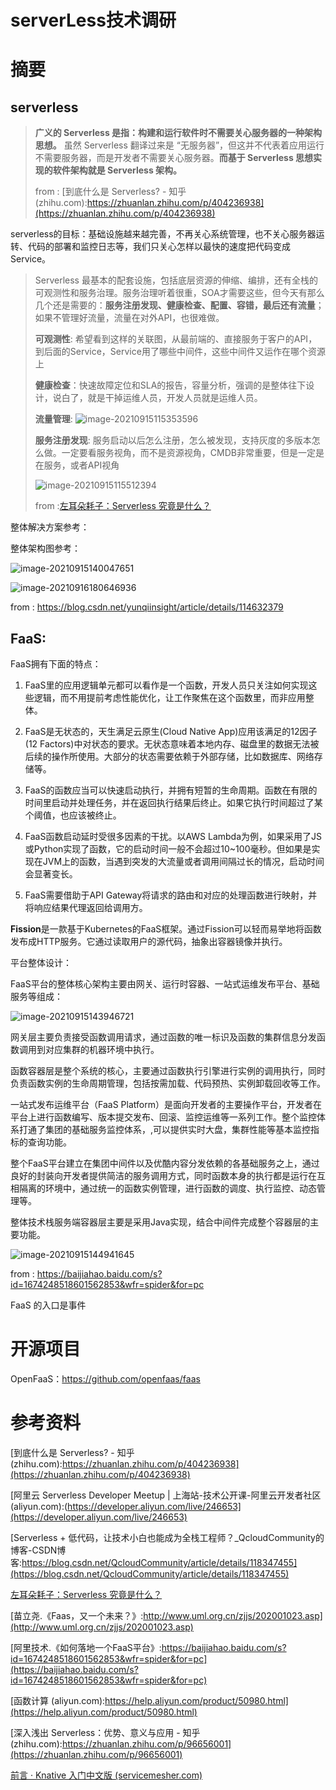 # serverLess技术调研

# 摘要

## serverless

>  **广义的 Serverless 是指：构建和运行软件时不需要关心服务器的一种架构思想。** 虽然 Serverless 翻译过来是 “无服务器”，但这并不代表着应用运行不需要服务器，而是开发者不需要关心服务器。**而基于 Serverless 思想实现的软件架构就是 Serverless 架构。**
>
> from : [到底什么是 Serverless? - 知乎 (zhihu.com):https://zhuanlan.zhihu.com/p/404236938](https://zhuanlan.zhihu.com/p/404236938)

serverless的目标：基础设施越来越完善，不再关心系统管理，也不关心服务器运转、代码的部署和监控日志等，我们只关心怎样以最快的速度把代码变成Service。

>  Serverless 最基本的配套设施，包括底层资源的伸缩、编排，还有全栈的可观测性和服务治理。服务治理听着很重，SOA才需要这些，但今天有那么几个还是需要的：**服务注册发现、健康检查、配置、容错，最后还有流量**；如果不管理好流量，流量在对外API，也很难做。
>
> **可观测性**: 希望看到这样的关联图，从最前端的、直接服务于客户的API，到后面的Service，Service用了哪些中间件，这些中间件又运作在哪个资源上
>
> **健康检查**：快速故障定位和SLA的报告，容量分析，强调的是整体往下设计，说白了，就是干掉运维人员，开发人员就是运维人员。
>
> **流量管理**: ![image-20210915115353596](C:\Users\MI\AppData\Roaming\Typora\typora-user-images\image-20210915115353596.png)
>
> **服务注册发现**: 服务启动以后怎么注册，怎么被发现，支持灰度的多版本怎么做。一定要看服务视角，而不是资源视角，CMDB非常重要，但是一定是在服务，或者API视角
>
> ![image-20210915115512394](C:\Users\MI\AppData\Roaming\Typora\typora-user-images\image-20210915115512394.png)
>
> 
>
> from :[左耳朵耗子：Serverless 究竟是什么？ ](https://mp.weixin.qq.com/s?__biz=MzI2NDU4OTExOQ%3D%3D&chksm=eaa89ef9dddf17ef7c8d2efa066190eca5a6ec1bd7996308a41b5945093985ac628085020354&idx=1&mid=2247517353&scene=21&sn=d11d27ab406f7239e2cfbef7f163fc09#wechat_redirect)



整体解决方案参考：



整体架构图参考：

![image-20210915140047651](C:\Users\MI\AppData\Roaming\Typora\typora-user-images\image-20210915140047651.png)





![image-20210916180646936](C:\Users\MI\AppData\Roaming\Typora\typora-user-images\image-20210916180646936.png)

from : https://blog.csdn.net/yunqiinsight/article/details/114632379

 	

## FaaS:

FaaS拥有下面的特点：

1. FaaS里的应用逻辑单元都可以看作是一个函数，开发人员只关注如何实现这些逻辑，而不用提前考虑性能优化，让工作聚焦在这个函数里，而非应用整体。

2. FaaS是无状态的，天生满足云原生(Cloud Native App)应用该满足的12因子(12 Factors)中对状态的要求。无状态意味着本地内存、磁盘里的数据无法被后续的操作所使用。大部分的状态需要依赖于外部存储，比如数据库、网络存储等。

3. FaaS的函数应当可以快速启动执行，并拥有短暂的生命周期。函数在有限的时间里启动并处理任务，并在返回执行结果后终止。如果它执行时间超过了某个阈值，也应该被终止。

4. FaaS函数启动延时受很多因素的干扰。以AWS Lambda为例，如果采用了JS或Python实现了函数，它的启动时间一般不会超过10~100毫秒。但如果是实现在JVM上的函数，当遇到突发的大流量或者调用间隔过长的情况，启动时间会显著变长。

5. FaaS需要借助于API Gateway将请求的路由和对应的处理函数进行映射，并将响应结果代理返回给调用方。

**Fission**是一款基于Kubernetes的FaaS框架。通过Fission可以轻而易举地将函数发布成HTTP服务。它通过读取用户的源代码，抽象出容器镜像并执行。

平台整体设计：

FaaS平台的整体核心架构主要由网关、运行时容器、一站式运维发布平台、基础服务等组成：

![image-20210915143946721](C:\Users\MI\AppData\Roaming\Typora\typora-user-images\image-20210915143946721.png)

网关层主要负责接受函数调用请求，通过函数的唯一标识及函数的集群信息分发函数调用到对应集群的机器环境中执行。

函数容器层是整个系统的核心，主要通过函数执行引擎进行实例的调用执行，同时负责函数实例的生命周期管理，包括按需加载、代码预热、实例卸载回收等工作。

一站式发布运维平台（FaaS Platform）是面向开发者的主要操作平台，开发者在平台上进行函数编写、版本提交发布、回滚、监控运维等一系列工作。整个监控体系打通了集团的基础服务监控体系，,可以提供实时大盘，集群性能等基本监控指标的查询功能。

整个FaaS平台建立在集团中间件以及优酷内容分发依赖的各基础服务之上，通过良好的封装向开发者提供简洁的服务调用方式，同时函数本身的执行都是运行在互相隔离的环境中，通过统一的函数实例管理，进行函数的调度、执行监控、动态管理等。

整体技术栈服务端容器层主要是采用Java实现，结合中间件完成整个容器层的主要功能。

![image-20210915144941645](C:\Users\MI\AppData\Roaming\Typora\typora-user-images\image-20210915144941645.png)



from : https://baijiahao.baidu.com/s?id=1674248518601562853&wfr=spider&for=pc



FaaS 的入口是事件



# 开源项目

OpenFaaS：[https://github.com/openfaas/faas ](https://github.com/openfaas/faas )

# 参考资料

[到底什么是 Serverless? - 知乎 (zhihu.com):https://zhuanlan.zhihu.com/p/404236938](https://zhuanlan.zhihu.com/p/404236938)

[阿里云 Serverless Developer Meetup | 上海站-技术公开课-阿里云开发者社区 (aliyun.com):(https://developer.aliyun.com/live/246653](https://developer.aliyun.com/live/246653)

[Serverless + 低代码，让技术小白也能成为全栈工程师？_QcloudCommunity的博客-CSDN博客:https://blog.csdn.net/QcloudCommunity/article/details/118347455](https://blog.csdn.net/QcloudCommunity/article/details/118347455)

[左耳朵耗子：Serverless 究竟是什么？ ](https://mp.weixin.qq.com/s?__biz=MzI2NDU4OTExOQ%3D%3D&chksm=eaa89ef9dddf17ef7c8d2efa066190eca5a6ec1bd7996308a41b5945093985ac628085020354&idx=1&mid=2247517353&scene=21&sn=d11d27ab406f7239e2cfbef7f163fc09#wechat_redirect)

[苗立尧.《Faas，又一个未来？》:http://www.uml.org.cn/zjjs/202001023.asp](http://www.uml.org.cn/zjjs/202001023.asp)

[阿里技术.《如何落地一个FaaS平台》:https://baijiahao.baidu.com/s?id=1674248518601562853&wfr=spider&for=pc](https://baijiahao.baidu.com/s?id=1674248518601562853&wfr=spider&for=pc)

[函数计算 (aliyun.com):https://help.aliyun.com/product/50980.html](https://help.aliyun.com/product/50980.html)

[深入浅出 Serverless：优势、意义与应用 - 知乎 (zhihu.com):https://zhuanlan.zhihu.com/p/96656001](https://zhuanlan.zhihu.com/p/96656001)

[前言 · Knative 入门中文版 (servicemesher.com)](https://www.servicemesher.com/getting-started-with-knative/preface.html)